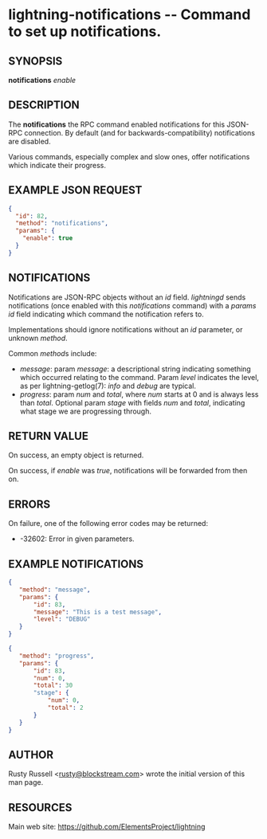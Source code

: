 lightning-notifications -- Command to set up notifications.
=========================================

SYNOPSIS
--------

**notifications** *enable*

DESCRIPTION
-----------

The **notifications** the RPC command enabled notifications for this JSON-RPC
connection.  By default (and for backwards-compatibility) notifications are
disabled.

Various commands, especially complex and slow ones, offer
notifications which indicate their progress.

EXAMPLE JSON REQUEST
--------------------

```json
{
  "id": 82,
  "method": "notifications",
  "params": {
    "enable": true
  }
}
```

NOTIFICATIONS
-------------

Notifications are JSON-RPC objects without an *id* field.  *lightningd* sends
notifications (once enabled with this *notifications* command) with a *params*
*id* field indicating which command the notification refers to.

Implementations should ignore notifications without an *id* parameter, or
unknown *method*.

Common *method*s include:

- *message*: param *message*: a descriptional string indicating something
  which occurred relating to the command. Param *level* indicates the level,
  as per lightning-getlog(7): *info* and *debug* are typical.
- *progress*: param *num* and *total*, where *num* starts at 0 and is always
  less than *total*. Optional param *stage* with fields *num* and *total*,
  indicating what stage we are progressing through.

RETURN VALUE
------------

[comment]: # (GENERATE-FROM-SCHEMA-START)
On success, an empty object is returned.

[comment]: # (GENERATE-FROM-SCHEMA-END)

On success, if *enable* was *true*, notifications will be forwarded
from then on.

ERRORS
------

On failure, one of the following error codes may be returned:

- -32602: Error in given parameters.

EXAMPLE NOTIFICATIONS
---------------------

```json
{
   "method": "message",
   "params": {
       "id": 83,
       "message": "This is a test message",
       "level": "DEBUG"
   }
}
```

```json
{
   "method": "progress",
   "params": {
       "id": 83,
       "num": 0,
       "total": 30
       "stage": {
           "num": 0,
           "total": 2
       }
   }
}
```

AUTHOR
------

Rusty Russell <<rusty@blockstream.com>> wrote the initial version of this man page.

RESOURCES
---------

Main web site: <https://github.com/ElementsProject/lightning>

[comment]: # ( SHA256STAMP:41d0ca6a956520453538c8ad5c5afce681540f4ce26017570cdc2356c3aab599)
